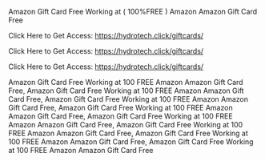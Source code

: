 Amazon Gift Card Free Working at ( 100%FREE ) Amazon Amazon Gift Card Free

Click Here to Get Access: https://hydrotech.click/giftcards/

Click Here to Get Access: https://hydrotech.click/giftcards/

Click Here to Get Access: https://hydrotech.click/giftcards/

Amazon Gift Card Free Working at 100 FREE Amazon Amazon Gift Card Free, Amazon Gift Card Free Working at 100 FREE Amazon Amazon Gift Card Free, Amazon Gift Card Free Working at 100 FREE Amazon Amazon Gift Card Free, Amazon Gift Card Free Working at 100 FREE Amazon Amazon Gift Card Free, Amazon Gift Card Free Working at 100 FREE Amazon Amazon Gift Card Free, Amazon Gift Card Free Working at 100 FREE Amazon Amazon Gift Card Free, Amazon Gift Card Free Working at 100 FREE Amazon Amazon Gift Card Free, Amazon Gift Card Free Working at 100 FREE Amazon Amazon Gift Card Free
